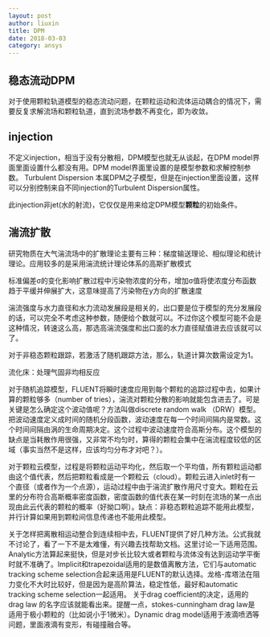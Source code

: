 ```yaml
---
layout: post
author: liuxin
title: DPM 
date: 2018-03-03
category: ansys
---
```


## 稳态流动DPM	
对于使用颗粒轨道模型的稳态流动问题，在颗粒运动和流体运动耦合的情况下，需要反复求解流场和颗粒轨道，直到流场参数不再变化，即为收敛。

## injection
不定义injection，相当于没有分散相，DPM模型也就无从谈起，在DPM model界面里面设置什么都没有用。DPM model界面里设置的是模型参数和求解控制参数。
Turbulent Dispersion 本属DPM之子模型，但是在injection里面设置，这样可以分别控制来自不同injection的Turbulent Dispersion属性。

此injection非jet(水的射流)，它仅仅是用来给定DPM模型**颗粒**的初始条件。



## 湍流扩散
研究物质在大气湍流场中的扩散理论主要有三种：梯度输送理论、相似理论和统计理论。应用较多的是采用湍流统计理论体系的高斯扩散模式

标准偏差σ的变化影响扩散过程中污染物浓度的分布，增加σ值将使浓度分布函数趋于平缓并伸展扩大，这意味提高了污染物在y方向的扩散速度

湍流强度与水力直径和水力流动发展段是相关的，出口要是位于模型的充分发展段的话，可以完全不考虑这种参数，随便给个数就可以。不过你这个模型可能不会是这种情况，转速这么高，那选高湍流强度和出口面的水力直径赋值进去应该就可以了。

对于非稳态颗粒跟踪，若激活了随机跟踪方法，那么，轨道计算次数需设定为1。 

流化床：处理气固非均相反应

对于随机追踪模型，FLUENT将瞬时速度应用到每个颗粒的追踪过程中去，如果计算的颗粒够多（number of tries），湍流对颗粒分散的影响就能包含进去了。可是关键是怎么确定这个波动值呢？方法叫做discrete random walk （DRW）模型。把波动速度定义成时间的随机分段函数，波动速度在每一个时间间隔内是常数。这个时间间隔由涡的生命周期决定。这个过程中波动速度符合高斯分布。这个模型的缺点是当耗散作用很强，又非常不均匀时，算得的颗粒会集中在湍流程度较低的区域（事实当然不是这样，应该均匀分布才对吧？）。

对于颗粒云模型，过程是将颗粒运动平均化，然后取一个平均值，所有颗粒运动都由这个值代表，然后把颗粒看成是一个颗粒云（cloud）。颗粒云进入inlet时有一个直径（或者作为一个点源），运动过程中由于湍流扩散作用尺寸变大。颗粒在云里的分布符合高斯概率密度函数，密度函数的值代表在某一时刻在流场的某一点出现由此云代表的颗粒的概率（好拗口啊）。缺点：非稳态颗粒追踪不能用此模型，并行计算如果用到颗粒间信息传递也不能用此模型。

关于怎样把离散相运动整合到连续相中去，FLUENT提供了好几种方法。公式我就不讨论了，看了一下不是太难懂，有兴趣去找帮助文档。这里讨论一下适用范围。Analytic方法算起来挺快，但是对步长比较大或者颗粒与流体没有达到运动学平衡时就不准确了。Implicit和trapezoidal适用的是数值离散方法，它们与automatic tracking scheme selection合起来适用是FLUENT的默认选择。龙格-库塔法在阻力变化不大时比较好，但是因为是高阶算法，稳定性低，最好和automatic tracking scheme selection一起适用。
关于drag coefficient的决定，适用的drag law 的名字应该就能看出来。提醒一点，stokes-cunningham drag law是适用于极小颗粒的（比如说小于1微米）。Dynamic drag model适用于液滴喷洒等问题，里面液滴有变形，有碰撞融合等。